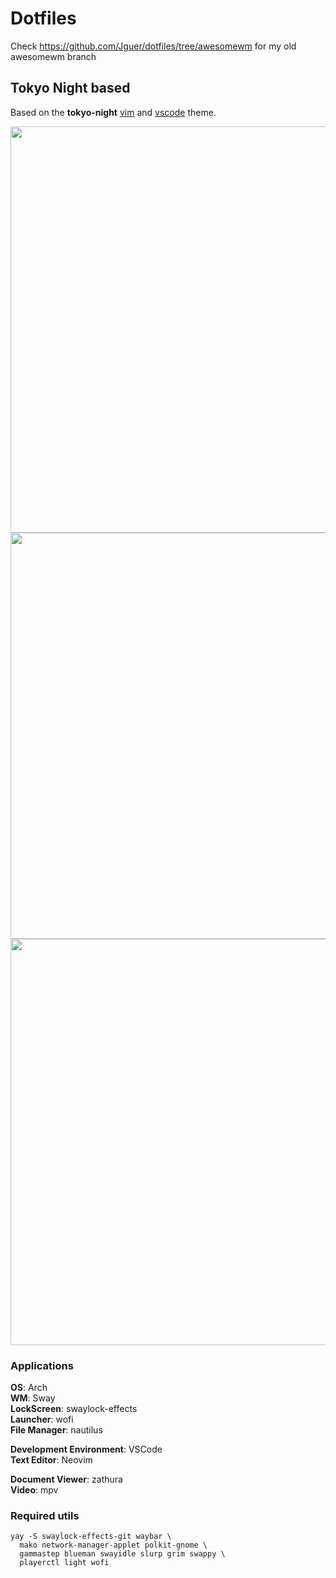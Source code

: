 # Dotfiles

Check https://github.com/Jguer/dotfiles/tree/awesomewm for my old awesomewm branch

## Tokyo Night based

Based on the **tokyo-night** [vim](https://github.com/ghifarit53/tokyonight-vim) and
[vscode](https://github.com/enkia/tokyo-night-vscode-theme) theme.


<img src="https://cdn.jsdelivr.net/gh/Jguer/jguer.github.io@master/swaydotfiles/clean.png" width="650">
<img src="https://cdn.jsdelivr.net/gh/Jguer/jguer.github.io@master/swaydotfiles/wofi.png" width="650">
<img src="https://cdn.jsdelivr.net/gh/Jguer/jguer.github.io@master/swaydotfiles/dirty.png" width="650">


### Applications

**OS**: Arch  
**WM**: Sway  
**LockScreen**: swaylock-effects  
**Launcher**: wofi  
**File Manager**: nautilus  

**Development Environment**: VSCode  
**Text Editor**: Neovim

**Document Viewer**: zathura  
**Video**: mpv

### Required utils

```
yay -S swaylock-effects-git waybar \
  mako network-manager-applet polkit-gnome \
  gammastep blueman swayidle slurp grim swappy \
  playerctl light wofi
```
